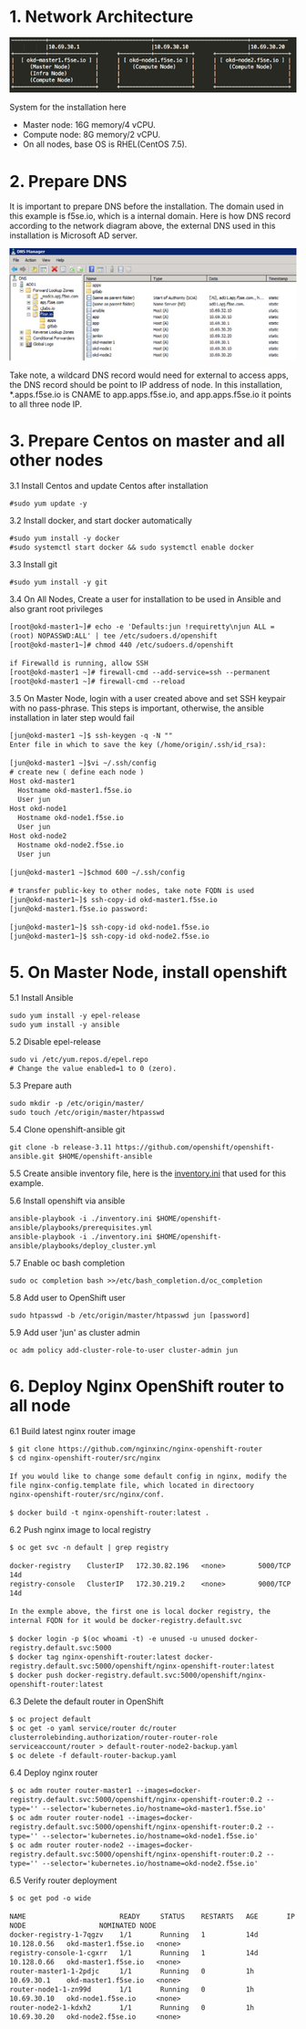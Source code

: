 # 1. Network Architecture

  ![](https://github.com/cjunwchen/installokd311/blob/master/images/network_diagram.png)
  
  System for the installation here
  * Master node: 16G memory/4 vCPU.
  * Compute node: 8G memory/2 vCPU.
  * On all nodes, base OS is RHEL(CentOS 7.5).

# 2. Prepare DNS

It is important to prepare DNS before the installation. The domain used in this example is f5se.io, which is a internal   domain. Here is how DNS record according to the network diagram above, the external DNS used in this installation is Microsoft AD server. 

![](https://github.com/cjunwchen/installokd311/blob/master/images/dnsad.png)

Take note, a wildcard DNS record would need for external to access apps, the DNS record should be point to IP address of node. In this installation, \*.apps.f5se.io is CNAME to app.apps.f5se.io, and app.apps.f5se.io it points to all three node IP.  

# 3. Prepare Centos on master and all other nodes

3.1	Install Centos and update Centos after installation

	#sudo yum update -y
  
3.2	Install docker, and start docker automatically

	#sudo yum install -y docker
	#sudo systemctl start docker && sudo systemctl enable docker

3.3	Install git

	#sudo yum install -y git

3.4	On All Nodes, Create a user for installation to be used in Ansible and also grant root privileges

	[root@okd-master1~]# echo -e 'Defaults:jun !requiretty\njun ALL = (root) NOPASSWD:ALL' | tee /etc/sudoers.d/openshift 
	[root@okd-master1~]# chmod 440 /etc/sudoers.d/openshift 

	if Firewalld is running, allow SSH
	[root@okd-master1 ~]# firewall-cmd --add-service=ssh --permanent 
	[root@okd-master1 ~]# firewall-cmd --reload 
	
3.5	On Master Node, login with a user created above and set SSH keypair with no pass-phrase. This steps is important, otherwise, the ansible installation in later step would fail

	[jun@okd-master1 ~]$ ssh-keygen -q -N "" 
	Enter file in which to save the key (/home/origin/.ssh/id_rsa):

	[jun@okd-master1 ~]$vi ~/.ssh/config
	# create new ( define each node )
	Host okd-master1
	  Hostname okd-master1.f5se.io
	  User jun
	Host okd-node1
	  Hostname okd-node1.f5se.io
	  User jun
	Host okd-node2
	  Hostname okd-node2.f5se.io
	  User jun
	  
	[jun@okd-master1 ~]$chmod 600 ~/.ssh/config
	
	# transfer public-key to other nodes, take note FQDN is used
	[jun@okd-master1~]$ ssh-copy-id okd-master1.f5se.io 
	[jun@okd-master1.f5se.io password: 

	[jun@okd-master1~]$ ssh-copy-id okd-node1.f5se.io 
	[jun@okd-master1~]$ ssh-copy-id okd-node2.f5se.io 

# 5. On Master Node, install openshift

5.1	Install Ansible

	sudo yum install -y epel-release
	sudo yum install -y ansible

5.2	Disable epel-release
	
	sudo vi /etc/yum.repos.d/epel.repo
	# Change the value enabled=1 to 0 (zero).

5.3	Prepare auth
	
	sudo mkdir -p /etc/origin/master/
	sudo touch /etc/origin/master/htpasswd

5.4	Clone openshift-ansible git 
	
	git clone -b release-3.11 https://github.com/openshift/openshift-ansible.git $HOME/openshift-ansible
	
5.5	Create ansible inventory file, here is the [inventory.ini](https://github.com/cjunwchen/installokd311/blob/master/inventory.ini) that used for this example.
	
5.6	Install openshift via ansible

	ansible-playbook -i ./inventory.ini $HOME/openshift-ansible/playbooks/prerequisites.yml
	ansible-playbook -i ./inventory.ini $HOME/openshift-ansible/playbooks/deploy_cluster.yml

5.7	Enable oc bash completion 

	sudo oc completion bash >>/etc/bash_completion.d/oc_completion

5.8	Add user to OpenShift user

	sudo htpasswd -b /etc/origin/master/htpasswd jun [password]

5.9	Add user 'jun' as cluster admin

	oc adm policy add-cluster-role-to-user cluster-admin jun
	
# 6. Deploy Nginx OpenShift router to all node

6.1 Build latest nginx router image

	$ git clone https://github.com/nginxinc/nginx-openshift-router
	$ cd nginx-openshift-router/src/nginx
	
	If you would like to change some default config in nginx, modify the file nginx-config.template file, which located in directoory
	nginx-openshift-router/src/nginx/conf.
	
	$ docker build -t nginx-openshift-router:latest .
 
6.2 Push nginx image to local registry

	$ oc get svc -n default | grep registry
	
	docker-registry    ClusterIP   172.30.82.196   <none>        5000/TCP                  14d
	registry-console   ClusterIP   172.30.219.2    <none>        9000/TCP                  14d
	
	In the exmple above, the first one is local docker registry, the internal FQDN for it would be docker-registry.default.svc
	
	$ docker login -p $(oc whoami -t) -e unused -u unused docker-registry.default.svc:5000
	$ docker tag nginx-openshift-router:latest docker-registry.default.svc:5000/openshift/nginx-openshift-router:latest
	$ docker push docker-registry.default.svc:5000/openshift/nginx-openshift-router:latest

6.3 Delete the default router in OpenShift

	$ oc project default
	$ oc get -o yaml service/router dc/router clusterrolebinding.authorization/router-router-role serviceaccount/router > default-router-node2-backup.yaml
	$ oc delete -f default-router-backup.yaml

6.4 Deploy nginx router

	$ oc adm router router-master1 --images=docker-registry.default.svc:5000/openshift/nginx-openshift-router:0.2 --type='' --selector='kubernetes.io/hostname=okd-master1.f5se.io'
	$ oc adm router router-node1 --images=docker-registry.default.svc:5000/openshift/nginx-openshift-router:0.2 --type='' --selector='kubernetes.io/hostname=okd-node1.f5se.io'
	$ oc adm router router-node2 --images=docker-registry.default.svc:5000/openshift/nginx-openshift-router:0.2 --type='' --selector='kubernetes.io/hostname=okd-node2.f5se.io'
	
6.5 Verify router deployment

	$ oc get pod -o wide
	
	NAME                       READY     STATUS    RESTARTS   AGE       IP            NODE                  NOMINATED NODE
	docker-registry-1-7qgzv    1/1       Running   1          14d       10.128.0.56   okd-master1.f5se.io   <none>
	registry-console-1-cgxrr   1/1       Running   1          14d       10.128.0.66   okd-master1.f5se.io   <none>
	router-master1-1-2pdjc     1/1       Running   0          1h        10.69.30.1    okd-master1.f5se.io   <none>
	router-node1-1-zn99d       1/1       Running   0          1h        10.69.30.10   okd-node1.f5se.io     <none>
	router-node2-1-kdxh2       1/1       Running   0          1h        10.69.30.20   okd-node2.f5se.io     <none>


	
	
	
 





  


